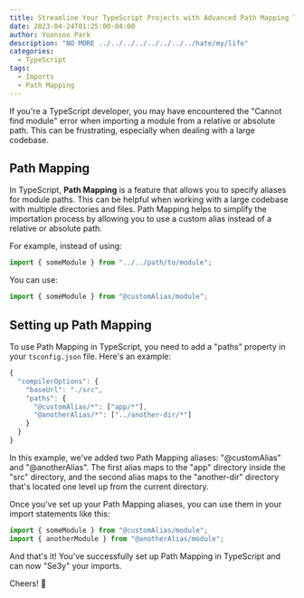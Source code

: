 ```yaml
---
title: Streamline Your TypeScript Projects with Advanced Path Mapping Techniques
date: 2023-04-24T01:25:00-04:00
author: Yoonsoo Park
description: "NO MORE ../../../../../../../../hate/my/life"
categories:
  - TypeScript
tags:
  - Imports
  - Path Mapping
---
```


If you're a TypeScript developer, you may have encountered the "Cannot find module" error when importing a module from a relative or absolute path. This can be frustrating, especially when dealing with a large codebase.

## Path Mapping

In TypeScript, **Path Mapping** is a feature that allows you to specify aliases for module paths. This can be helpful when working with a large codebase with multiple directories and files. Path Mapping helps to simplify the importation process by allowing you to use a custom alias instead of a relative or absolute path.

For example, instead of using:

```typescript
import { someModule } from "../../path/to/module";
```

You can use:

```typescript
import { someModule } from "@customAlias/module";
```

## Setting up Path Mapping

To use Path Mapping in TypeScript, you need to add a "paths" property in your `tsconfig.json` file.
Here's an example:

```typescript
{
  "compilerOptions": {
    "baseUrl": "./src",
    "paths": {
      "@customAlias/*": ["app/*"],
      "@anotherAlias/*": ["../another-dir/*"]
    }
  }
}
```

In this example, we've added two Path Mapping aliases: "@customAlias" and "@anotherAlias". The first alias maps to the "app" directory inside the "src" directory, and the second alias maps to the "another-dir" directory that's located one level up from the current directory.

Once you've set up your Path Mapping aliases, you can use them in your import statements like this:

```typescript
import { someModule } from "@customAlias/module";
import { anotherModule } from "@anotherAlias/module";
```

And that's it! You've successfully set up Path Mapping in TypeScript and can now "Se3y" your imports.

Cheers! 🍺
